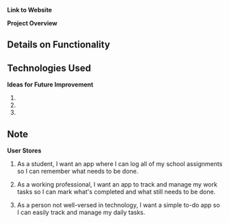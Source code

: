 **Link to Website**  
    
**Project Overview**  

**Details on Functionality**
 -  
**Technologies Used**  
 -  

**Ideas for Future Improvement**  

1. 

2. 

3.  

**Note**  
 - 
**User Stores**  
1.  As a student, I want an app where I can log all of my school assignments so I can remember what needs to be done.

2.  As a working professional, I want an app to track and manage my work tasks so I can mark what's completed and what still needs to be done. 

3.  As a person not well-versed in technology, I want a simple to-do app so I can easily track and manage my daily tasks.